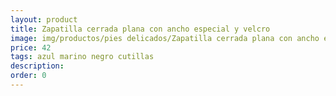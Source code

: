 ```yaml
---
layout: product
title: Zapatilla cerrada plana con ancho especial y velcro 
image: img/productos/pies delicados/Zapatilla cerrada plana con ancho especial y velcro =42 =azul marino negro cutillas.webp
price: 42 
tags: azul marino negro cutillas
description: 
order: 0
---
```

